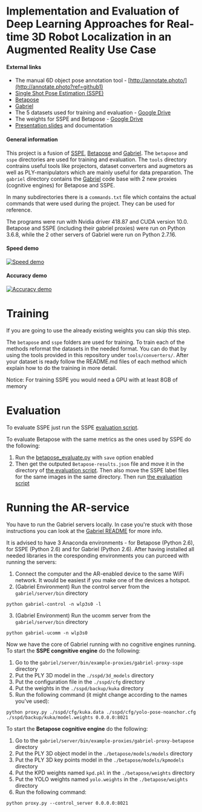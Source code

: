 # Implementation and Evaluation of Deep Learning Approaches for Real-time 3D Robot Localization in an Augmented Reality Use Case

#### External links
* The manual 6D object pose annotation tool - [http://annotate.photo/](http://annotate.photo?ref=github1)
* [Single Shot Pose Estimation (SSPE)](https://github.com/microsoft/singleshotpose/)
* [Betapose](https://github.com/sjtuytc/betapose)
* [Gabriel](https://github.com/cmusatyalab/gabriel)
* The 5 datasets used for training and evaluation - [Google Drive](https://drive.google.com/open?id=1xiS53HLcr5vGQRmiOt7Yotwso9g-ddht)
* The weights for SSPE and Betapose - [Google Drive](https://drive.google.com/open?id=1XQGH31AxFJWjLGV19yYY9HBrvVzqMojH)
* [Presentation slides](https://drive.google.com/open?id=1bbbv07PCKYgoZUM4EUmJncLuz8X0vKwG) and documentation

#### General information
This project is a fusion of [SSPE](https://github.com/microsoft/singleshotpose/), [Betapose](https://github.com/sjtuytc/betapose) and [Gabriel](https://github.com/cmusatyalab/gabriel). The `betapose` and `sspe` directories are used for training and evaluation. The `tools` directory contrains useful tools like projectors, dataset converters and augmetors as well as PLY-manipulators which are mainly useful for data preparation. The `gabriel` directory contains the [Gabriel](https://github.com/cmusatyalab/gabriel) code base with 2 new proxies (cognitive engines) for Betapose and SSPE.

In many subdirectories there is a `commands.txt` file which contains the actual commands that were used during the project. They can be used for reference.

The programs were run with Nvidia driver 418.87 and CUDA version 10.0. Betapose and SSPE (including their gabriel proxies) were run on Python 3.6.8, while the 2 other servers of Gabriel were run on Python 2.7.16. 

#### Speed demo

[![Speed demo](https://img.youtube.com/vi/4mMKnfgYzVU/0.jpg)](https://www.youtube.com/watch?v=4mMKnfgYzVU)


#### Accuracy demo

[![Accuracy demo](https://img.youtube.com/vi/d-I8oVhZjPM/0.jpg)](https://www.youtube.com/watch?v=d-I8oVhZjPM)

# Training

If you are going to use the already existing weights you can skip this step.

The `betapose` and `sspe` folders are used for training. To train each of the methods reformat the datasets in the needed format. You can do that by using the tools provided in this repository under `tools/converters/`. After your dataset is ready follow the README.md files of each method which explain how to do the training in more detail.

Notice: For training SSPE you would need a GPU with at least 8GB of memory

# Evaluation

To evaluate SSPE just run the SSPE [evaluation script](https://github.com/danieldimit/6d-pose-estimation-with-ml-in-ar/blob/master/sspe/valid.py).

To evaluate Betapose with the same metrics as the ones used by SSPE do the following:
1) Run the [betapose_evaluate.py](https://github.com/danieldimit/6d-pose-estimation-with-ml-in-ar/blob/master/betapose/3_6Dpose_estimator/betapose_evaluate.py) with `save` option enabled
2) Then get the outputed `Betapose-results.json` file and move it in the directory of [the evaluation script](https://github.com/danieldimit/6d-pose-estimation-with-ml-in-ar/blob/master/tools/evaluators/betapose/validateBetapose.py). Then also move the SSPE label files for the same images in the same directory. Then run [the evaluation script](https://github.com/danieldimit/6d-pose-estimation-with-ml-in-ar/blob/master/tools/evaluators/betapose/validateBetapose.py)

# Running the AR-service

You have to run the Gabriel servers locally. In case you're stuck with those instructions you can look at the [Gabriel README](https://github.com/cmusatyalab/gabriel) for more info. 

It is advised to have 3 Anaconda environments - for Betapose (Python 2.6), for SSPE (Python 2.6) and for Gabriel (Python 2.6). After having installed all needed libraries in the coresponding environments you can purceed with running the servers:

1) Connect the computer and the AR-enabled device to the same WiFi network. It would be easiest if you make one of the devices a hotspot.
2) (Gabriel Environment) Run the control server from the `gabriel/server/bin` directory
```
python gabriel-control -n wlp3s0 -l
```
3) (Gabriel Environment) Run the ucomm server from the `gabriel/server/bin` directory
```
python gabriel-ucomm -n wlp3s0
```

Now we have the core of Gabriel running with no cognitive engines running. To start the __SSPE congnitive engine__ do the following:
1) Go to the `gabriel/server/bin/example-proxies/gabriel-proxy-sspe` directory
2) Put the PLY 3D model in the `./sspd/3d_models` directory
3) Put the configuration file in the `./sspd/cfg` directory
4) Put the weights in the `./sspd/backup/kuka` directory
5) Run the following command (it might change according to the names you've used):
```
python proxy.py ./sspd/cfg/kuka.data ./sspd/cfg/yolo-pose-noanchor.cfg ./sspd/backup/kuka/model.weights 0.0.0.0:8021
```

To start the __Betapose cognitive engine__ do the following:
1) Go to the `gabriel/server/bin/example-proxies/gabriel-proxy-betapose` directory
2) Put the PLY 3D object model in the `./betapose/models/models` directory
3) Put the PLY 3D key points model in the `./betapose/models/kpmodels` directory
4) Put the KPD weights named `kpd.pkl` in the `./betapose/weights` directory
5) Put the YOLO weights named `yolo.weights` in the `./betapose/weights` directory
6) Run the following command:
```
python proxy.py --control_server 0.0.0.0:8021
```
